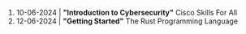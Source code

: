 1. 10-06-2024 | **"Introduction to Cybersecurity"** Cisco Skills For All
2. 12-06-2024 | **"Getting Started"** The Rust Programming Language
